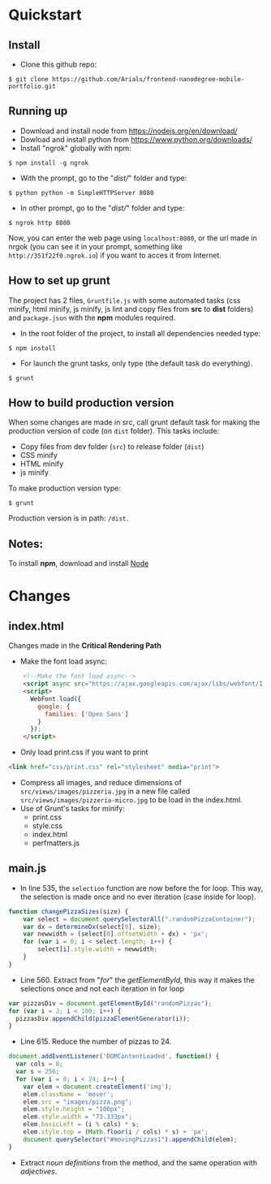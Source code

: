 # Quickstart

## Install

* Clone this github repo:

```
$ git clone https://github.com/Arials/frontend-nanodegree-mobile-portfolio.git
```

## Running up

*  Download and install node from https://nodejs.org/en/download/
*  Dowload and install python from https://www.python.org/downloads/
*  Install "ngrok" globally with npm: 

```
$ npm install -g ngrok
```

*  With the prompt, go to the "*dist/*" folder and type:

```
$ python python -m SimpleHTTPServer 8080
```

*  In other prompt, go to the "*dist/*" folder and type: 

```
$ ngrok http 8080
```

Now, you can enter the web page using `localhost:8080`, or the url made in nrgok (you can see it in your prompt, something like `http://351f22f0.ngrok.io`) if you want to acces it from Internet.

## How to set up grunt

The project has 2 files, `Gruntfile.js` with some automated tasks (css minify, html minify, js minify, js lint and copy files from **src** to **dist** folders) and `package.json` with the **npm** modules required.

* In the root folder of the project, to install all dependencies needed type:

```
$ npm install
```

* For launch the grunt tasks, only type (the default task do everything).
```
$ grunt
```

## How to build production version

When some changes are made in src, call grunt default task for making the production version of code (on `dist` folder). This tasks include:

* Copy files from dev folder (`src`) to release folder (`dist`)
* CSS minify
* HTML minify
* js minify

To make production version type:
```
$ grunt
```

Production version is in path: `/dist`.

## Notes:

To install **npm**, download and install [Node](https://nodejs.org/en/download/)

# Changes 

## index.html
Changes made in the **Critical Rendering Path**
* Make the font load async:
```html
    <!--Make the font load async-->
    <script async src="https://ajax.googleapis.com/ajax/libs/webfont/1.6.16/webfont.js"></script>
    <script>
      WebFont.load({
        google: {
          families: ['Open Sans']
        }
      });
    </script>
```

* Only load print.css if you want to print
```html
<link href="css/print.css" rel="stylesheet" media="print">
```

* Compress all images, and reduce dimensions of `src/views/images/pizzeria.jpg` in a new file called `src/views/images/pizzeria-micro.jpg` to be load in the index.html.
* Use of Grunt's tasks for minify:
    - print.css
    - style.css
    - index.html
    - perfmatters.js


## main.js

* In line 535, the `selection` function are now before the for loop. This way, the selection is made once and no ever iteration (case inside for loop).
```js
function changePizzaSizes(size) {
    var select = document.querySelectorAll(".randomPizzaContainer");
    var dx = determineDx(select[0], size);
    var newwidth = (select[0].offsetWidth + dx) + 'px';
    for (var i = 0; i < select.length; i++) {
        select[i].style.width = newwidth;
    }
}
```

* Line 560. Extract from "*for*" the *getElementById*, this way it makes the selections once and not each iteration in for loop

```js
var pizzasDiv = document.getElementById("randomPizzas");
for (var i = 2; i < 100; i++) {
  pizzasDiv.appendChild(pizzaElementGenerator(i));
}
```

* Line 615. Reduce the number of pizzas to 24.

```js
document.addEventListener('DOMContentLoaded', function() {
  var cols = 8;
  var s = 256;
  for (var i = 0; i < 24; i++) {
    var elem = document.createElement('img');
    elem.className = 'mover';
    elem.src = "images/pizza.png";
    elem.style.height = "100px";
    elem.style.width = "73.333px";
    elem.basicLeft = (i % cols) * s;
    elem.style.top = (Math.floor(i / cols) * s) + 'px';
    document.querySelector("#movingPizzas1").appendChild(elem);
}
```

* Extract *noun definitions* from the method, and the same operation with *adjectives*.